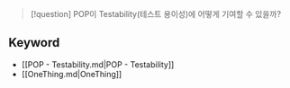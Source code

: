 > [!question]
> POP이 Testability(테스트 용이성)에 어떻게 기여할 수 있을까?


## Keyword
- [[POP - Testability.md|POP - Testability]]
- [[OneThing.md|OneThing]]
